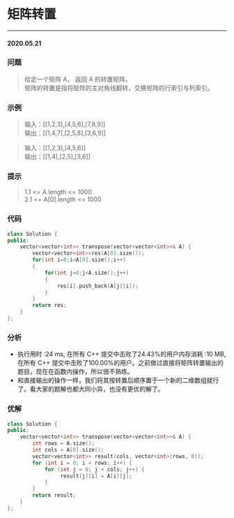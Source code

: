 # 矩阵转置
***
#### 2020.05.21

### 问题
>给定一个矩阵 A， 返回 A 的转置矩阵。                   
矩阵的转置是指将矩阵的主对角线翻转，交换矩阵的行索引与列索引。                                 

### 示例
>输入：[[1,2,3],[4,5,6],[7,8,9]]                      
输出：[[1,4,7],[2,5,8],[3,6,9]]                             

>输入：[[1,2,3],[4,5,6]]                     
输出：[[1,4],[2,5],[3,6]]                          

### 提示
>1.1 <= A.length <= 1000                   
2.1 <= A[0].length <= 1000       

### 代码
```c++
class Solution {
public:
    vector<vector<int>> transpose(vector<vector<int>>& A) {
        vector<vector<int>>res(A[0].size());
        for(int i=0;i<A[0].size();i++)
        {
            for(int j=0;j<A.size();j++)
            {
                res[i].push_back(A[j][i]);
            }
        }
        return res;
    }
};
```

### 分析
 - 执行用时 :24 ms, 在所有 C++ 提交中击败了24.43%的用户内存消耗 :10 MB, 在所有 C++ 提交中击败了100.00%的用户。之前做过直接将矩阵转置输出的
   题目，现在在函数内操作，所以很不熟练。
 - 和直接输出的操作一样，我们将其按转置后顺序置于一个新的二维数组就行了。看大家的题解也都大同小异，也没有更优的解了。
 
### 优解
```c++
class Solution {
public:
    vector<vector<int>> transpose(vector<vector<int>>& A) {
        int rows = A.size();
        int cols = A[0].size();
        vector<vector<int>> result(cols, vector<int>(rows, 0));
        for (int i = 0; i < rows; i++) {
            for (int j = 0; j < cols; j++) {
                 result[j][i] = A[i][j];
            }
        }
        return result;
    }
};
```
